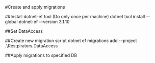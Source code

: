 ﻿#Create and apply migrations

##Install dotnet-ef tool (Do only once per machine)
dotnet tool install --global dotnet-ef --version 3.1.10

##Set DataAccess

##Create new migration script
dotnet ef migrations add <Name of your migration> --project .\Restpirators.DataAccess

##Apply migrations to specified DB